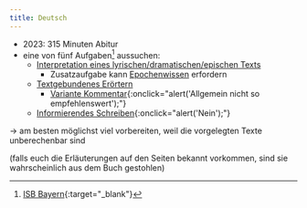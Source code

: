 ```yaml
---
title: Deutsch
---
```


- 2023: 315 Minuten Abitur
- eine von fünf Aufgaben[^1] aussuchen:
  - [Interpretation eines lyrischen/dramatischen/epischen Texts](interpretation.html)
    - Zusatzaufgabe kann [Epochenwissen](epochen.html) erfordern
  - [Textgebundenes Erörtern](eroertern.html)
    - [Variante Kommentar](){:onclick="alert('Allgemein nicht so empfehlenswert');"}
  - [Informierendes Schreiben](){:onclick="alert('Nein');"}

→ am besten möglichst viel vorbereiten, weil die vorgelegten Texte unberechenbar sind

(falls euch die Erläuterungen auf den Seiten bekannt vorkommen, sind sie wahrscheinlich aus dem Buch gestohlen)

[^1]: [ISB Bayern](https://isb.bayern.de/gymnasium/leistungserhebungen/abiturpruefung-gymnasium/deutsch/){:target="_blank"}